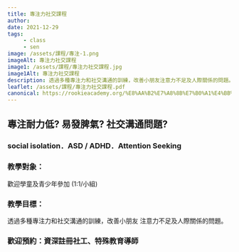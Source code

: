 ```yaml
---
title: 專注力社交課程
author:
date: 2021-12-29
tags: 
     - class
     - sen
image: /assets/課程/專注-1.png
imageAlt: 專注力社交課程
image1: /assets/課程/專注力社交課程.jpg
image1Alt: 專注力社交課程
description: 透過多種專注力和社交溝通的訓練，改善小朋友注意力不足及人際關係的問題。若小朋友專注耐力低，易發脾氣，與人溝通出現問題等，歡迎預約向相關主任諮詢。
leaflet: /assets/課程/專注力社交課程.pdf
canonical: https://rookieacademy.org/%E8%AA%B2%E7%A8%8B%E7%B0%A1%E4%BB%8B/%E5%B0%88%E6%B3%A8%E5%8A%9B%E7%A4%BE%E4%BA%A4%E8%AA%B2%E7%A8%8B/
---
```

## 專注耐力低? 易發脾氣? 社交溝通問題?
### social isolation．ASD / ADHD．Attention Seeking

### 教學對象：

歡迎學童及青少年參加 (1:1/小組)

### 教學目標：

透過多種專注力和社交溝通的訓練，改善小朋友
注意力不足及人際關係的問題。

### 歡迎預約：資深註冊社工、特殊教育導師
